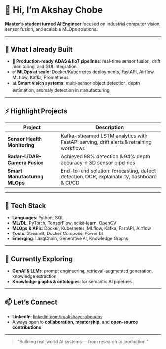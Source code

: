 # 👋 Hi, I’m Akshay Chobe  
**Master’s student turned AI Engineer** focused on industrial computer vision, sensor fusion, and scalable MLOps solutions.

---

## 🧠 What I already Built  
- **🚀 Production-ready ADAS & IIoT pipelines**: real-time sensor fusion, drift monitoring, and GUI integration  
- **✅ MLOps at scale**: Docker/Kubernetes deployments, FastAPI, Airflow, MLflow, Kafka, Prometheus  
- **📊 Smart vision systems**: multi-sensor object detection, depth estimation, anomaly detection in manufacturing  

---

## ⚡ Highlight Projects

| Project | Description |
|--------|-------------|
| **Sensor Health Monitoring** | Kafka-streamed LSTM analytics with FastAPI serving, drift alerts & retraining workflows |
| **Radar–LiDAR–Camera Fusion** | Achieved 98% detection & 94% depth accuracy in 3D sensor pipelines |
| **Smart Manufacturing MLOps** | End-to-end solution: forecasting, defect detection, OCR, explainability, dashboard & CI/CD |

---

## 🔧 Tech Stack  
- **Languages**: Python, SQL  
- **ML/DL**: PyTorch, TensorFlow, scikit-learn, OpenCV  
- **MLOps & APIs**: Docker, Kubernetes, MLflow, Kafka, FastAPI, Airflow  
- **Tools**: Streamlit, Docker Compose, Power BI  
- **Emerging**: LangChain, Generative AI, Knowledge Graphs  

---

## 🌱 Currently Exploring  
- **GenAI & LLMs**: prompt engineering, retrieval-augmented generation, knowledge extraction  
- **Knowledge graphs & ontologies**: for semantic AI pipelines  

---

## 📫 Let’s Connect  
- **LinkedIn**: [linkedin.com/in/akshaychobeadas](https://www.linkedin.com/in/akshaychobeadas/)  
- Always open to **collaboration**, **mentorship**, and **open-source contributions**

---

> “Building real-world AI systems — from research to production.”  
